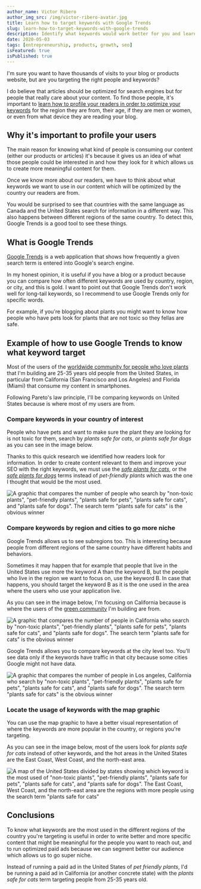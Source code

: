 ```yaml
---
author_name: Victor Ribero
author_img_src: /img/victor-ribero-avatar.jpg
title: Learn how to target keywords with Google Trends
slug: learn-how-to-target-keywords-with-google-trends
description: Identify what keywords would work better for you and learn how to segment your users with Google Trends by examples
date: 2020-05-03
tags: [entrepreneurship, products, growth, seo]
isFeatured: true
isPublished: true
---
```


I'm sure you want to have thousands of visits to your blog or products website, but are you targeting the right people and keywords?

I do believe that articles should be optimized for search engines but for people that really care about your content. To find those people, it's important to [learn how to profile your readers in order to optimize your keywords](https://www.elrincondevictor.com/blog/improve-your-community-or-blog-seo-and-ux-with-metrics/) for the region they are from, their age, if they are men or women, or even from what device they are reading your blog.

## Why it's important to profile your users

The main reason for knowing what kind of people is consuming our content (either our products or articles) it's because it gives us an idea of what those people could be interested in and how they look for it which allows us to create more meaningful content for them.

Once we know more about our readers, we have to think about what keywords we want to use in our content which will be optimized by the country our readers are from.

You would be surprised to see that countries with the same language as Canada and the United States search for information in a different way. This also happens between different regions of the same country. To detect this, Google Trends is a good tool to see these things.

## What is Google Trends

[Google Trends](https://trends.google.com/trends/) is a web application that shows how frequently a given search term is entered into Google's search engine.

In my honest opinion, it is useful if you have a blog or a product because you can compare how often different keywords are used by country, region, or city, and this is gold. I want to point out that Google Trends don't work well for long-tail keywords, so I recommend to use Google Trends only for specific words.

For example, if you're blogging about plants you might want to know how people who have pets look for plants that are not toxic so they fellas are safe.

## Example of how to use Google Trends to know what keyword target

Most of the users of the [worldwide community for people who love plants](https://www.chooseyourplant.com) that I'm building are 25-35 years old people from the United States, in particular from California (San Francisco and Los Angeles) and Florida (Miami) that consume my content in smartphones.

Following Pareto's law principle, I'll be comparing keywords on United States because is where most of my users are from.

### Compare keywords in your country of interest

People who have pets and want to make sure the plant they are looking for is not toxic for them, search by *plants safe for cats*, or *plants safe for dogs* as you can see in the image below.

Thanks to this quick research we identified how readers look for information. In order to create content relevant to them and improve your SEO with the right keywords, we must use the *[safe plants for cats](https://www.chooseyourplant.com/plants/plants-safe-for-cats-and-for-dogs)*, or the *[safe plants for dogs](https://www.chooseyourplant.com/plants/plants-safe-for-cats-and-for-dogs)* terms instead of *pet-friendly plants* which was the one I thought that would be the most used.

![A graphic that compares the number of people who search by "non-toxic plants", "pet-friendly plants", "plants safe for pets", "plants safe for cats", and "plants safe for dogs". The search term "plants safe for cats" is the obvious winner](/img/blog/learn-how-to-target-keywords-with-google-trends/learn-how-to-target-keywords-with-google-trends-1.png)

### Compare keywords by region and cities to go more niche

Google Trends allows us to see subregions too. This is interesting because people from different regions of the same country have different habits and behaviors.

Sometimes it may happen that for example that people that live in the United States use more the keyword A than the keyword B, but the people who live in the region we want to focus on, use the keyword B. In case that happens, you should target the keyword B as it is the one used in the area where the users who use your application live.

As you can see in the image below, I'm focusing on California because is where the users of the [green community](https://www.chooseyourplant.com/) I'm building are from.

<!-- image that shows the volume of searches by California -->
![A graphic that compares the number of people in California who search by "non-toxic plants", "pet-friendly plants", "plants safe for pets", "plants safe for cats", and "plants safe for dogs". The search term "plants safe for cats" is the obvious winner](/img/blog/learn-how-to-target-keywords-with-google-trends/learn-how-to-target-keywords-with-google-trends-2.png)

Google Trends allows you to compare keywords at the city level too. You'll see data only if the keywords have traffic in that city because some cities Google might not have data.

<!-- image that shows the volume of searches by Los Angeles -->
![A graphic that compares the number of people in Los angeles, California who search by "non-toxic plants", "pet-friendly plants", "plants safe for pets", "plants safe for cats", and "plants safe for dogs". The search term "plants safe for cats" is the obvious winner](/img/blog/learn-how-to-target-keywords-with-google-trends/learn-how-to-target-keywords-with-google-trends-3.png)


### Locate the usage of keywords with the map graphic

You can use the map graphic to have a better visual representation of where the keywords are more popular in the country, or regions you're targeting.

As you can see in the image below, most of the users look for *plants safe for cats* instead of other keywords, and the hot areas in the United States are the East Coast, West Coast, and the north-east area.


<!-- image that shows the volume of searches in United States MAP -->
![A map of the United States divided by states showing which keyword is the most used of "non-toxic plants", "pet-friendly plants", "plants safe for pets", "plants safe for cats", and "plants safe for dogs". The East Coast, West Coast, and the north-east area are the regions with more people using the search term "plants safe for cats"](/img/blog/learn-how-to-target-keywords-with-google-trends/learn-how-to-target-keywords-with-google-trends-4.png)

## Conclusions

To know what keywords are the most used in the different regions of the country you're targeting is useful in order to write better and more specific content that might be meaningful for the people you want to reach out, and to run optimized paid ads because we can segment better our audience which allows us to go super niche.

Instead of running a paid ad in the United States of *pet friendly plants*, I'd be running a paid ad in California (or another concrete state) with the *plants safe for cats* term targeting people from 25-35 years old.

